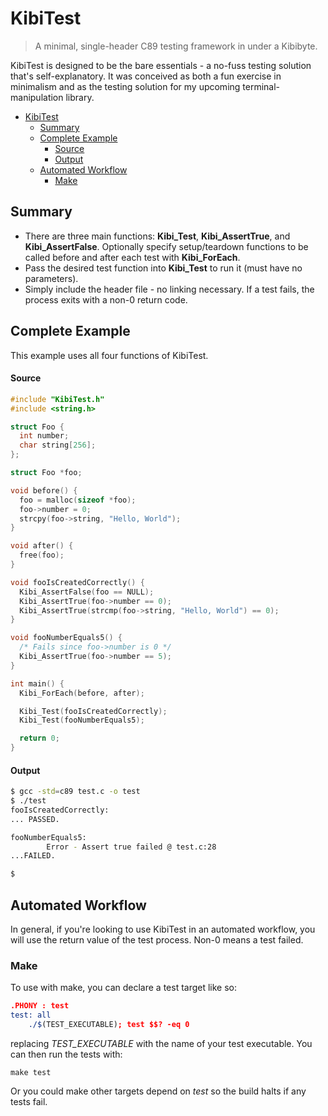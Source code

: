 # KibiTest
> A minimal, single-header C89 testing framework in under a Kibibyte.


KibiTest is designed to be the bare essentials - a no-fuss testing solution that's self-explanatory. It was conceived as both a fun exercise in minimalism and as the testing solution for my upcoming terminal-manipulation library.

- [KibiTest](#kibitest)
  - [Summary](#summary)
  - [Complete Example](#complete-example)
      - [Source](#source)
      - [Output](#output)
  - [Automated Workflow](#automated-workflow)
    - [Make](#make)

## Summary

* There are three main functions: **Kibi_Test**, **Kibi_AssertTrue**, and **Kibi_AssertFalse**. Optionally specify setup/teardown functions to be called before and after each test with **Kibi_ForEach**.
* Pass the desired test function into **Kibi_Test** to run it (must have no parameters).
* Simply include the header file - no linking necessary. If a test fails, the process exits with a non-0 return code.
  

<a name="complete-example"></a>
## Complete Example

This example uses all four functions of KibiTest.

 #### Source

```c
#include "KibiTest.h"
#include <string.h>

struct Foo {
  int number;
  char string[256];
};

struct Foo *foo;

void before() {
  foo = malloc(sizeof *foo);
  foo->number = 0;
  strcpy(foo->string, "Hello, World");
}

void after() {
  free(foo);
}

void fooIsCreatedCorrectly() {
  Kibi_AssertFalse(foo == NULL);
  Kibi_AssertTrue(foo->number == 0);
  Kibi_AssertTrue(strcmp(foo->string, "Hello, World") == 0);
}

void fooNumberEquals5() {
  /* Fails since foo->number is 0 */
  Kibi_AssertTrue(foo->number == 5);
}

int main() {
  Kibi_ForEach(before, after);

  Kibi_Test(fooIsCreatedCorrectly);
  Kibi_Test(fooNumberEquals5);

  return 0;
}
```


#### Output

```sh
$ gcc -std=c89 test.c -o test
$ ./test
fooIsCreatedCorrectly:
... PASSED.

fooNumberEquals5:
        Error - Assert true failed @ test.c:28
...FAILED.

$
```


<a name="automated-workflow"></a>
## Automated Workflow

In general, if you're looking to use KibiTest in an automated workflow, you will use the return value of the test process. Non-0 means a test failed.

### Make

To use with make, you can declare a test target like so:

```cmake
.PHONY : test
test: all
	./$(TEST_EXECUTABLE); test $$? -eq 0
```



replacing *TEST_EXECUTABLE* with the name of your test executable. You can then run the tests with:

```shell
make test
```

Or you could make other targets depend on *test* so the build halts if any tests fail.
